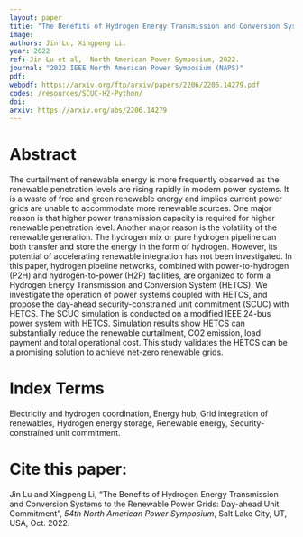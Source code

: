 ```yaml
---
layout: paper
title: "The Benefits of Hydrogen Energy Transmission and Conversion Systems to the Renewable Power Grids: Day-ahead Unit Commitment"
image: 
authors: Jin Lu, Xingpeng Li.
year: 2022
ref: Jin Lu et al, 	North American Power Symposium, 2022. 
journal: "2022 IEEE North American Power Symposium (NAPS)"
pdf: 
webpdf: https://arxiv.org/ftp/arxiv/papers/2206/2206.14279.pdf
codes: /resources/SCUC-H2-Python/
doi: 
arxiv: https://arxiv.org/abs/2206.14279
---
```


# Abstract
The curtailment of renewable energy is more frequently observed as the renewable penetration levels are rising rapidly in modern power systems. It is a waste of free and green renewable energy and implies current power grids are unable to accommodate more renewable sources. One major reason is that higher power transmission capacity is required for higher renewable penetration level. Another major reason is the volatility of the renewable generation. The hydrogen mix or pure hydrogen pipeline can both transfer and store the energy in the form of hydrogen. However, its potential of accelerating renewable integration has not been investigated. In this paper, hydrogen pipeline networks, combined with power-to-hydrogen (P2H) and hydrogen-to-power (H2P) facilities, are organized to form a Hydrogen Energy Transmission and Conversion System (HETCS). We investigate the operation of power systems coupled with HETCS, and propose the day-ahead security-constrained unit commitment (SCUC) with HETCS. The SCUC simulation is conducted on a modified IEEE 24-bus power system with HETCS. Simulation results show HETCS can substantially reduce the renewable curtailment, CO2 emission, load payment and total operational cost. This study validates the HETCS can be a promising solution to achieve net-zero renewable grids.

# Index Terms
Electricity and hydrogen coordination, Energy hub, Grid integration of renewables, Hydrogen energy storage, Renewable energy, Security-constrained unit commitment.


# Cite this paper:
Jin Lu and Xingpeng Li, “The Benefits of Hydrogen Energy Transmission and Conversion Systems to the Renewable Power Grids: Day-ahead Unit Commitment”, *54th North American Power Symposium*, Salt Lake City, UT, USA, Oct. 2022.